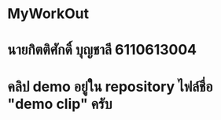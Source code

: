 # MyWorkOut
# นายกิตติศักดิ์ บุญชาลี 6110613004
# คลิป demo อยู่ใน repository ไฟล์ชื่อ "demo clip" ครับ
